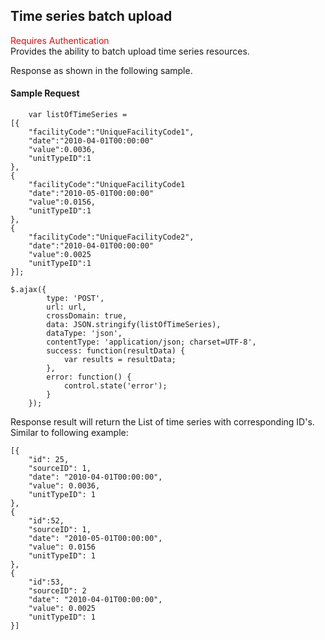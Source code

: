 ## Time series batch upload
<span style="color:red">Requires Authentication</span>  
Provides the ability to batch upload time series resources.

Response as shown in the following sample.
#### Sample Request
```
	var listOfTimeSeries = 
[{
    "facilityCode":"UniqueFacilityCode1",
    "date":"2010-04-01T00:00:00"
    "value":0.0036,
	"unitTypeID":1
},
{
    "facilityCode":"UniqueFacilityCode1
    "date":"2010-05-01T00:00:00"
    "value":0.0156,
	"unitTypeID":1
},
{
    "facilityCode":"UniqueFacilityCode2",
    "date":"2010-04-01T00:00:00"
    "value":0.0025
	"unitTypeID":1
}];

$.ajax({
        type: 'POST',
        url: url,
        crossDomain: true,
        data: JSON.stringify(listOfTimeSeries),
        dataType: 'json',
        contentType: 'application/json; charset=UTF-8',
        success: function(resultData) { 
            var results = resultData;
        },
        error: function() {
            control.state('error');
        }
    });
```
Response result will return the List of time series with corresponding ID's. Similar to following example:

```
[{
	"id": 25,
	"sourceID": 1,
	"date": "2010-04-01T00:00:00",
	"value": 0.0036,
	"unitTypeID": 1
},
{
	"id":52,
	"sourceID": 1,
	"date": "2010-05-01T00:00:00",
	"value": 0.0156
	"unitTypeID": 1
},
{
	"id":53,
    "sourceID": 2
	"date": "2010-04-01T00:00:00",
	"value": 0.0025
	"unitTypeID": 1
}]
```